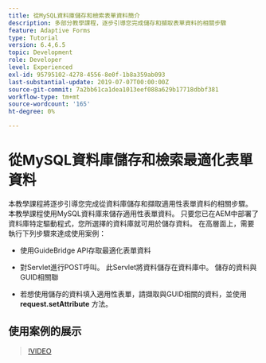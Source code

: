 ```yaml
---
title: 從MySQL資料庫儲存和檢索表單資料簡介
description: 多部分教學課程，逐步引導您完成儲存和擷取表單資料的相關步驟
feature: Adaptive Forms
type: Tutorial
version: 6.4,6.5
topic: Development
role: Developer
level: Experienced
exl-id: 95795102-4278-4556-8e0f-1b8a359ab093
last-substantial-update: 2019-07-07T00:00:00Z
source-git-commit: 7a2bb61ca1dea1013eef088a629b17718dbbf381
workflow-type: tm+mt
source-wordcount: '165'
ht-degree: 0%

---
```


# 從MySQL資料庫儲存和檢索最適化表單資料

本教學課程將逐步引導您完成從資料庫儲存和擷取適用性表單資料的相關步驟。 本教學課程使用MySQL資料庫來儲存適用性表單資料。 只要您已在AEM中部署了資料庫特定驅動程式，您所選擇的資料庫就可用於儲存資料。 在高層面上，需要執行下列步驟來達成使用案例：

* 使用GuideBridge API存取最適化表單資料

* 對Servlet進行POST呼叫。 此Servlet將資料儲存在資料庫中。 儲存的資料與GUID相關聯

* 若想使用儲存的資料填入適用性表單，請擷取與GUID相關的資料，並使用 **request.setAttribute** 方法。

## 使用案例的展示

>[!VIDEO](https://video.tv.adobe.com/v/27829?quality=9&learn=on)
